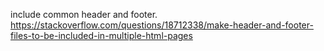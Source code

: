 include common header and footer.
https://stackoverflow.com/questions/18712338/make-header-and-footer-files-to-be-included-in-multiple-html-pages

